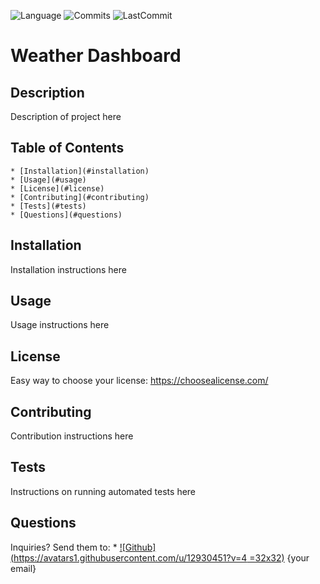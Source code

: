 ![Language](https://badgen.net/badge/language/javascript/purple) ![Commits](https://badgen.net/github/commits/micromatch/micromatch) ![LastCommit](https://badgen.net/github/last-commit/micromatch/micromatch)

# Weather Dashboard

## Description
Description of project here

## Table of Contents
    * [Installation](#installation)
    * [Usage](#usage)
    * [License](#license)
    * [Contributing](#contributing)
    * [Tests](#tests)
    * [Questions](#questions)

## Installation
Installation instructions here

## Usage
Usage instructions here

## License
Easy way to choose your license: https://choosealicense.com/

## Contributing
Contribution instructions here

## Tests
Instructions on running automated tests here

## Questions
Inquiries? Send them to:
    * [![Github](https://avatars1.githubusercontent.com/u/12930451?v=4 =32x32)](https://github.com/Bounty556) {your email}
